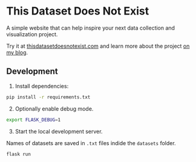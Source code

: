 # This Dataset Does Not Exist

A simple website that can help inspire your next data collection and visualization project.

Try it at [thisdatasetdoesnotexist.com](https://thisdatasetdoesnotexist.com/) and learn more about the project [on my blog](https://stefanbohacek.com/project/this-dataset-does-not-exist/).

## Development

1. Install dependencies:

```sh
pip install -r requirements.txt
```

2. Optionally enable debug mode.

```sh
export FLASK_DEBUG=1
```

3. Start the local development server.

Names of datasets are saved in `.txt` files indide the `datasets` folder.

```sh
flask run
```
